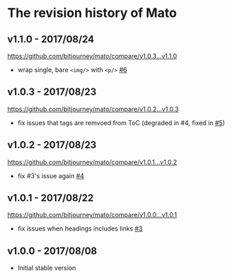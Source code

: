 # The revision history of Mato

## v1.1.0 - 2017/08/24

https://github.com/bitjourney/mato/compare/v1.0.3...v1.1.0

* wrap single, bare `<img/>` with `<p/>` [#6](https://github.com/bitjourney/mato/pull/6)

## v1.0.3 - 2017/08/23

https://github.com/bitjourney/mato/compare/v1.0.2...v1.0.3

* fix issues that tags are remvoed from ToC (degraded in #4, fixed in [#5](https://github.com/bitjourney/mato/pull/5))

## v1.0.2 - 2017/08/23

https://github.com/bitjourney/mato/compare/v1.0.1...v1.0.2

* fix #3's issue again [#4](https://github.com/bitjourney/mato/pull/4)

## v1.0.1 - 2017/08/22

https://github.com/bitjourney/mato/compare/v1.0.0...v1.0.1

* fix issues when headings includes links [#3](https://github.com/bitjourney/mato/pull/3)

## v1.0.0 - 2017/08/08

* Initial stable version
